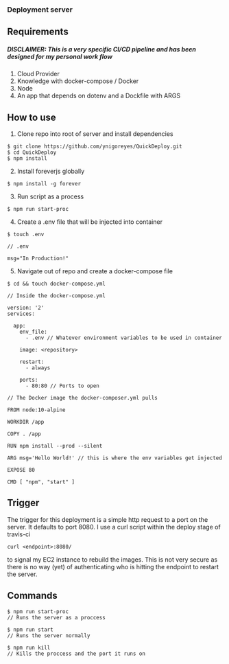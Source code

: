 ### Deployment server

## Requirements
##### DISCLAIMER: This is a very specific CI/CD pipeline and has been designed for my personal work flow
  1) Cloud Provider
  2) Knowledge with docker-compose / Docker
  3) Node
  4) An app that depends on dotenv and a Dockfile with ARGS

## How to use
  1) Clone repo into root of server and install dependencies
  ```
  $ git clone https://github.com/ynigoreyes/QuickDeploy.git
  $ cd QuickDeploy
  $ npm install
  ```

  2) Install foreverjs globally
  ```
  $ npm install -g forever
  ```

  3) Run script as a process
  ```
  $ npm run start-proc
  ```

  4) Create a .env file that will be injected into container
  ```
  $ touch .env

  // .env

  msg="In Production!"
  ```

  5) Navigate out of repo and create a docker-compose file
  ```
  $ cd && touch docker-compose.yml

  ```
  ```
  // Inside the docker-compose.yml

  version: '2'
  services:

    app:
      env_file:
        - .env // Whatever environment variables to be used in container

      image: <repository>

      restart:
        - always

      ports:
        - 80:80 // Ports to open
  ```
  ```
  // The Docker image the docker-composer.yml pulls

  FROM node:10-alpine

  WORKDIR /app

  COPY . /app

  RUN npm install --prod --silent

  ARG msg='Hello World!' // this is where the env variables get injected

  EXPOSE 80

  CMD [ "npm", "start" ]
  ```

## Trigger
The trigger for this deployment is a simple http request to a port on the server. It defaults to port 8080.
I use a curl script within the deploy stage of travis-ci
```
curl <endpoint>:8080/
```
to signal my EC2 instance to rebuild the images. This is not very secure as there is no way (yet) of authenticating who is hitting the endpoint to restart the server.

## Commands
  ```
  $ npm run start-proc
  // Runs the server as a proccess
  ```
  ```
  $ npm run start
  // Runs the server normally
  ```
  ```
  $ npm run kill
  // Kills the proccess and the port it runs on
  ```